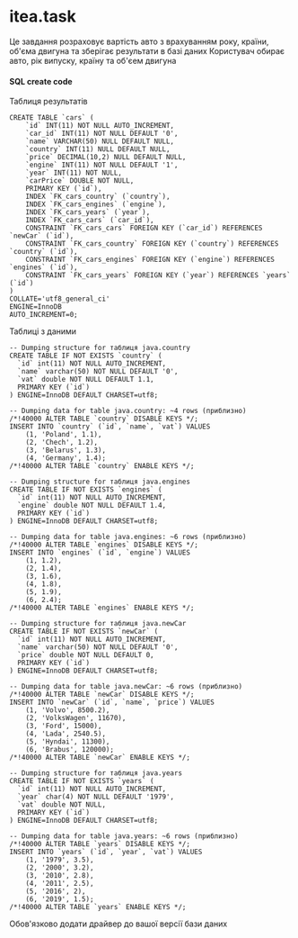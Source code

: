 # itea.task
Це завдання розраховує  вартість авто з врахуванням року, країни, об'єма двигуна та зберігає результати в базі даних
Користувач обирає авто, рік випуску, країну та об'єем двигуна
#### SQL create code
Таблиця результатів

	CREATE TABLE `cars` (
    	`id` INT(11) NOT NULL AUTO_INCREMENT,
    	`car_id` INT(11) NOT NULL DEFAULT '0',
    	`name` VARCHAR(50) NULL DEFAULT NULL,
    	`country` INT(11) NULL DEFAULT NULL,
    	`price` DECIMAL(10,2) NULL DEFAULT NULL,
    	`engine` INT(11) NOT NULL DEFAULT '1',
    	`year` INT(11) NOT NULL,
    	`carPrice` DOUBLE NOT NULL,
    	PRIMARY KEY (`id`),
    	INDEX `FK_cars_country` (`country`),
    	INDEX `FK_cars_engines` (`engine`),
    	INDEX `FK_cars_years` (`year`),
    	INDEX `FK_cars_cars` (`car_id`),
    	CONSTRAINT `FK_cars_cars` FOREIGN KEY (`car_id`) REFERENCES `newCar` (`id`),
    	CONSTRAINT `FK_cars_country` FOREIGN KEY (`country`) REFERENCES `country` (`id`),
    	CONSTRAINT `FK_cars_engines` FOREIGN KEY (`engine`) REFERENCES `engines` (`id`),
    	CONSTRAINT `FK_cars_years` FOREIGN KEY (`year`) REFERENCES `years` (`id`)
    )
    COLLATE='utf8_general_ci'
    ENGINE=InnoDB
    AUTO_INCREMENT=0;


Таблиці з даними

    -- Dumping structure for таблиця java.country
    CREATE TABLE IF NOT EXISTS `country` (
      `id` int(11) NOT NULL AUTO_INCREMENT,
      `name` varchar(50) NOT NULL DEFAULT '0',
      `vat` double NOT NULL DEFAULT 1.1,
      PRIMARY KEY (`id`)
    ) ENGINE=InnoDB DEFAULT CHARSET=utf8;
    
    -- Dumping data for table java.country: ~4 rows (приблизно)
    /*!40000 ALTER TABLE `country` DISABLE KEYS */;
    INSERT INTO `country` (`id`, `name`, `vat`) VALUES
    	(1, 'Poland', 1.1),
    	(2, 'Chech', 1.2),
    	(3, 'Belarus', 1.3),
    	(4, 'Germany', 1.4);
    /*!40000 ALTER TABLE `country` ENABLE KEYS */;
    
    -- Dumping structure for таблиця java.engines
    CREATE TABLE IF NOT EXISTS `engines` (
      `id` int(11) NOT NULL AUTO_INCREMENT,
      `engine` double NOT NULL DEFAULT 1.4,
      PRIMARY KEY (`id`)
    ) ENGINE=InnoDB DEFAULT CHARSET=utf8;
    
    -- Dumping data for table java.engines: ~6 rows (приблизно)
    /*!40000 ALTER TABLE `engines` DISABLE KEYS */;
    INSERT INTO `engines` (`id`, `engine`) VALUES
    	(1, 1.2),
    	(2, 1.4),
    	(3, 1.6),
    	(4, 1.8),
    	(5, 1.9),
    	(6, 2.4);
    /*!40000 ALTER TABLE `engines` ENABLE KEYS */;
    
    -- Dumping structure for таблиця java.newCar
    CREATE TABLE IF NOT EXISTS `newCar` (
      `id` int(11) NOT NULL AUTO_INCREMENT,
      `name` varchar(50) NOT NULL DEFAULT '0',
      `price` double NOT NULL DEFAULT 0,
      PRIMARY KEY (`id`)
    ) ENGINE=InnoDB DEFAULT CHARSET=utf8;
    
    -- Dumping data for table java.newCar: ~6 rows (приблизно)
    /*!40000 ALTER TABLE `newCar` DISABLE KEYS */;
    INSERT INTO `newCar` (`id`, `name`, `price`) VALUES
    	(1, 'Volvo', 8500.2),
    	(2, 'VolksWagen', 11670),
    	(3, 'Ford', 15000),
    	(4, 'Lada', 2540.5),
    	(5, 'Hyndai', 11300),
    	(6, 'Brabus', 120000);
    /*!40000 ALTER TABLE `newCar` ENABLE KEYS */;
    
    -- Dumping structure for таблиця java.years
    CREATE TABLE IF NOT EXISTS `years` (
      `id` int(11) NOT NULL AUTO_INCREMENT,
      `year` char(4) NOT NULL DEFAULT '1979',
      `vat` double NOT NULL,
      PRIMARY KEY (`id`)
    ) ENGINE=InnoDB DEFAULT CHARSET=utf8;
    
    -- Dumping data for table java.years: ~6 rows (приблизно)
    /*!40000 ALTER TABLE `years` DISABLE KEYS */;
    INSERT INTO `years` (`id`, `year`, `vat`) VALUES
    	(1, '1979', 3.5),
    	(2, '2000', 3.2),
    	(3, '2010', 2.8),
    	(4, '2011', 2.5),
    	(5, '2016', 2),
    	(6, '2019', 1.5);
    /*!40000 ALTER TABLE `years` ENABLE KEYS */;

  
 Обов'язково додати драйвер до вашої версії бази даних
